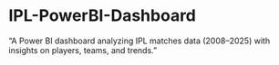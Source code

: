 # IPL-PowerBI-Dashboard
“A Power BI dashboard analyzing IPL matches data (2008–2025) with insights on players, teams, and trends.”

